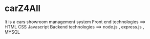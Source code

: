 # carZ4All

It is a cars showroom management system 
Front end technologies ==> HTML CSS Javascript 
Backend technologies ==> node.js , express.js , MYSQL 
